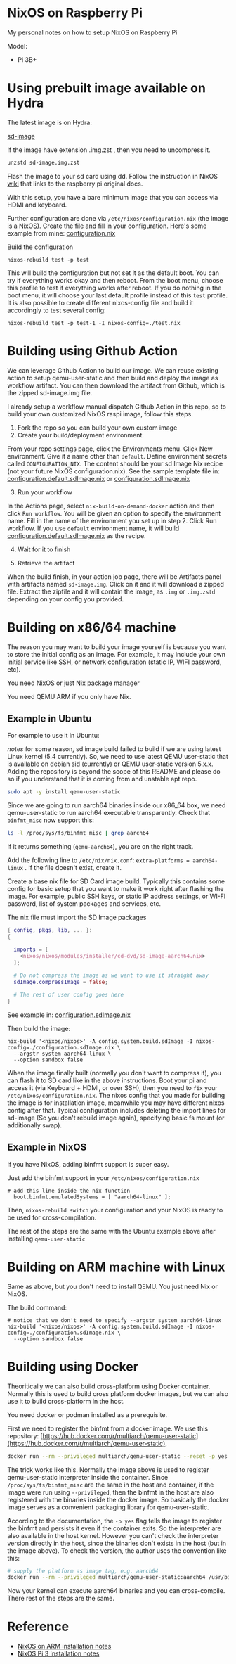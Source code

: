 # NixOS on Raspberry Pi

My personal notes on how to setup NixOS on Raspberry Pi

Model:
 - Pi 3B+

# Using prebuilt image available on Hydra

The latest image is on Hydra:

[sd-image](https://hydra.nixos.org/job/nixos/release-20.09/nixos.sd_image.aarch64-linux/latest/download-by-type/file/sd-image)

If the image have extension .img.zst , then you need to uncompress it.

```bash
unzstd sd-image.img.zst
```

Flash the image to your sd card using dd. Follow the instruction in NixOS [wiki](https://nixos.wiki/wiki/NixOS_on_ARM#Installation_steps) that links to the raspberry pi original docs.

With this setup, you have a bare minimum image that you can access via HDMI and keyboard.

Further configuration are done via `/etc/nixos/configuration.nix` (the image is a NixOS).
Create the file and fill in your configuration.
Here's some example from mine: [configuration.nix](configuration.nix)

Build the configuration

```
nixos-rebuild test -p test
```

This will build the configuration but not set it as the default boot. You can try if everything works okay and then reboot. From the boot menu, choose this profile to test if everything works after reboot. If you do nothing in the boot menu, it will choose your last default profile instead of this `test` profile.
It is also possible to create different nixos-config file and build it accordingly to test several config:

```
nixos-rebuild test -p test-1 -I nixos-config=./test.nix
```

# Building using Github Action

We can leverage Github Action to build our image. We can reuse existing action to setup qemu-user-static and then build and deploy the image as workflow artifact. You can then download the artifact from Github, which is the zipped sd-image.img file.

I already setup a workflow manual dispatch Github Action in this repo, so to build your own customized NixOS raspi image, follow this steps.

1. Fork the repo so you can build your own custom image
2. Create your build/deployment environment. 

From your repo settings page, click the Environments menu. Click New environment. Give it a name other than `default`. Define environment secrets called `CONFIGURATION_NIX`. The content should be your sd Image Nix recipe (not your future NixOS configuration.nix). See the sample template file in: [configuration.default.sdImage.nix](configuration.default.sdImage.nix) or [configuration.sdImage.nix](configuration.sdImage.nix)

3. Run your workflow

In the Actions page, select `nix-build-on-demand-docker` action and then click `Run workflow`. You will be given an option to specify the environment name. Fill in the name of the environment you set up in step 2. Click Run workflow. If you use `default` environment name, it will build [configuration.default.sdImage.nix](configuration.default.sdImage.nix) as the recipe.

4. Wait for it to finish

5. Retrieve the artifact

When the build finish, in your action job page, there will be Artifacts panel with artifacts named `sd-image.img`. Click on it and it will download a zipped file. Extract the zipfile and it will contain the image, as `.img` or `.img.zstd` depending on your config you provided.

# Building on x86/64 machine

The reason you may want to build your image yourself is because you want to store the initial config as an image.
For example, it may include your own initial service like SSH, or network configuration (static IP, WIFI password, etc).

You need NixOS or just Nix package manager

You need QEMU ARM if you only have Nix. 

## Example in Ubuntu

For example to use it in Ubuntu:

*notes* for some reason, sd image build failed to build if we are using latest Linux kernel (5.4 currently). So, we need to use latest QEMU user-static that is available on debian sid (currently) or QEMU user-static version 5.x.x. Adding the repository is beyond the scope of this README and please do so if you understand that it is coming from and unstable apt repo.

```bash
sudo apt -y install qemu-user-static
```

Since we are going to run aarch64 binaries inside our x86_64 box, we need qemu-user-static to run aarch64 executable transparently.
Check that `binfmt_misc` now support this:

```bash
ls -l /proc/sys/fs/binfmt_misc | grep aarch64
```

If it returns something (`qemu-aarch64`), you are on the right track.

Add the following line to `/etc/nix/nix.conf`: `extra-platforms = aarch64-linux` . If the file doesn't exist, create it.

Create a base nix file for SD Card image build. Typically this contains some config for basic setup that you want to make it work right after flashing the image.
For example, public SSH keys, or static IP address settings, or WI-FI password, list of system packages and services, etc.

The nix file must import the SD Image packages

```nix
{ config, pkgs, lib, ... }:
{

  imports = [
    <nixos/nixos/modules/installer/cd-dvd/sd-image-aarch64.nix>
  ];
  
  # Do not compress the image as we want to use it straight away
  sdImage.compressImage = false;

  # The rest of user config goes here
}
```

See example in: [configuration.sdImage.nix](configuration.sdImage.nix)

Then build the image:

```
nix-build '<nixos/nixos>' -A config.system.build.sdImage -I nixos-config=./configuration.sdImage.nix \
  --argstr system aarch64-linux \
  --option sandbox false
```

When the image finally built (normally you don't want to compress it), you can flash it to SD card like in the above instructions.
Boot your pi and access it (via Keyboard + HDMI, or over SSH), then you need to `fix` your `/etc/nixos/configuration.nix`.
The nixos config that you made for building the image is for installation image, meanwhile you may have different nixos config after that.
Typical configuration includes deleting the import lines for sd-image (So you don't rebuild image again), specifying basic fs mount (or additionally swap).

## Example in NixOS

If you have NixOS, adding binfmt support is super easy.

Just add the binfmt support in your `/etc/nixos/configuration.nix`

```
# add this line inside the nix function
  boot.binfmt.emulatedSystems = [ "aarch64-linux" ];
```

Then, `nixos-rebuild switch` your configuration and your NixOS is ready to be used for cross-compilation.

The rest of the steps are the same with the Ubuntu example above after installing `qemu-user-static`

# Building on ARM machine with Linux

Same as above, but you don't need to install QEMU. You just need Nix or NixOS.

The build command:

```
# notice that we don't need to specify --argstr system aarch64-linux
nix-build '<nixos/nixos>' -A config.system.build.sdImage -I nixos-config=./configuration.sdImage.nix \
  --option sandbox false
```

# Building using Docker

Theoritically we can also build cross-platform using Docker container. 
Normally this is used to build cross platform docker images, but we can also use it to build cross-platform in the host.

You need docker or podman installed as a prerequisite.

First we need to register the binfmt from a docker image. We use this repository: [https://hub.docker.com/r/multiarch/qemu-user-static](https://hub.docker.com/r/multiarch/qemu-user-static).

```bash
docker run --rm --privileged multiarch/qemu-user-static --reset -p yes
```

The trick works like this. Normally the image above is used to register qemu-user-static interpreter inside the container. Since `/proc/sys/fs/binfmt_misc` are the same in the host and container, if the image were run using `--privileged`, then the binfmt in the host are also registered with the binaries inside the docker image. So basically the docker image serves as a convenient packaging library for qemu-user-static.

According to the documentation, the `-p yes` flag tells the image to register the binfmt and persists it even if the container exits. So the interpreter are also available in the host kernel. However you can't check the interpreter version directly in the host, since the binaries don't exists in the host (but in the image above). To check the version, the author uses the convention like this:

```bash
# supply the platform as image tag, e.g. aarch64
docker run --rm --privileged multiarch/qemu-user-static:aarch64 /usr/bin/qemu-aarch64-static --version
```

Now your kernel can execute aarch64 binaries and you can cross-compile. There rest of the steps are the same.

# Reference

- [NixOS on ARM installation notes](https://nixos.wiki/wiki/NixOS_on_ARM#Installation)
- [NixOS Pi 3 installation notes](https://nixos.wiki/wiki/NixOS_on_ARM/Raspberry_Pi_3#Board-specific_installation_notes)